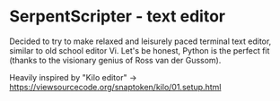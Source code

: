 # SerpentScripter - text editor

Decided to try to make relaxed and leisurely paced terminal text editor, similar to old school editor Vi. Let's be honest, Python is the perfect fit (thanks to the visionary genius of Ross van der Gussom).

Heavily inspired by "Kilo editor" -> https://viewsourcecode.org/snaptoken/kilo/01.setup.html


